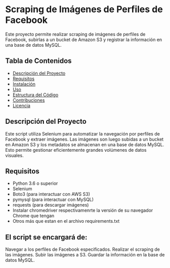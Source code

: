 # Scraping de Imágenes de Perfiles de Facebook

Este proyecto permite realizar scraping de imágenes de perfiles de Facebook, subirlas a un bucket de Amazon S3 y registrar la información en una base de datos MySQL.

## Tabla de Contenidos

- [Descripción del Proyecto](#descripción-del-proyecto)
- [Requisitos](#requisitos)
- [Instalación](#instalación)
- [Uso](#uso)
- [Estructura del Código](#estructura-del-código)
- [Contribuciones](#contribuciones)
- [Licencia](#licencia)

## Descripción del Proyecto

Este script utiliza Selenium para automatizar la navegación por perfiles de Facebook y extraer imágenes. Las imágenes son luego subidas a un bucket en Amazon S3 y los metadatos se almacenan en una base de datos MySQL. Esto permite gestionar eficientemente grandes volúmenes de datos visuales.

## Requisitos

- Python 3.6 o superior
- Selenium
- Boto3 (para interactuar con AWS S3)
- pymysql (para interactuar con MySQL)
- requests (para descargar imágenes)
- Instalar chromedriver respectivamenrte la versión de su navegador Chrome que tengan
- Otros más que estan en el archivo requirements.txt

## El script se encargará de:
Navegar a los perfiles de Facebook especificados.
Realizar el scraping de las imágenes.
Subir las imágenes a S3.
Guardar la información en la base de datos MySQL.